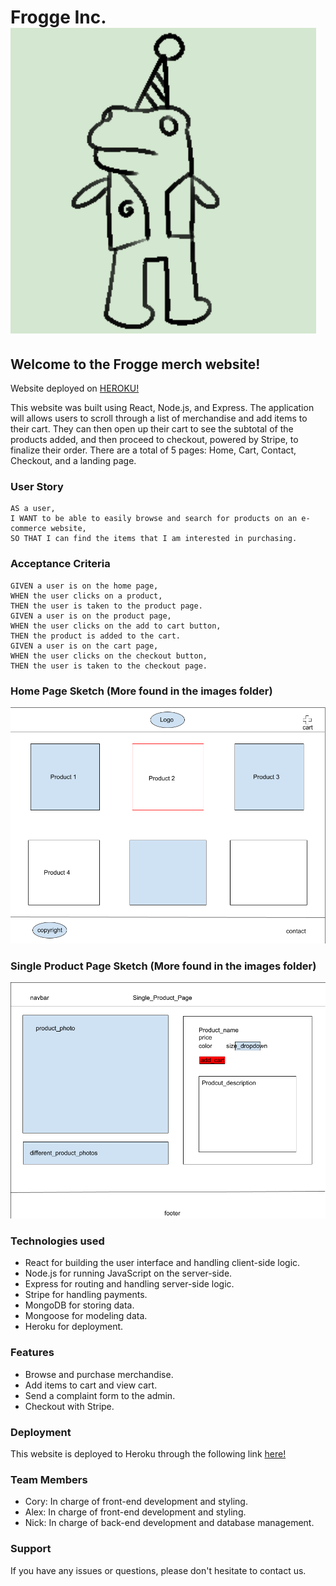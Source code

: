 # Frogge Inc. ![frogge](./client/public/images/logo-dark-green-background.png)

## Welcome to the Frogge merch website!
Website deployed on [HEROKU!](https://frogge-e-commerce.herokuapp.com/)

This website was built using React, Node.js, and Express. The application will allows users to scroll through a list of merchandise and add items to their cart. They can then open up their cart to see the subtotal of the products added, and then proceed to checkout, powered by Stripe, to finalize their order. There are a total of 5 pages: Home, Cart, Contact, Checkout, and a landing page. 

### User Story

```
AS a user, 
I WANT to be able to easily browse and search for products on an e-commerce website, 
SO THAT I can find the items that I am interested in purchasing. 
```

### Acceptance Criteria

```
GIVEN a user is on the home page, 
WHEN the user clicks on a product, 
THEN the user is taken to the product page.
GIVEN a user is on the product page, 
WHEN the user clicks on the add to cart button, 
THEN the product is added to the cart.
GIVEN a user is on the cart page, 
WHEN the user clicks on the checkout button, 
THEN the user is taken to the checkout page.
```

### Home Page Sketch (More found in the images folder)
![home](./client/public/images/home.png)

### Single Product Page Sketch (More found in the images folder)
![singleProduct](./client/public/images/singleProduct.png)

### Technologies used
- React for building the user interface and handling client-side logic.
- Node.js for running JavaScript on the server-side.
- Express for routing and handling server-side logic.
- Stripe for handling payments.
- MongoDB for storing data.
- Mongoose for modeling data.
- Heroku for deployment.

### Features
- Browse and purchase merchandise.
- Add items to cart and view cart.
- Send a complaint form to the admin.
- Checkout with Stripe.

### Deployment

This website is deployed to Heroku through the following link [here!](https://frogge-merch.herokuapp.com/)

### Team Members

- Cory: In charge of front-end development and styling.
- Alex: In charge of front-end development and styling.
- Nick: In charge of back-end development and database management.

### Support

If you have any issues or questions, please don't hesitate to contact us.
